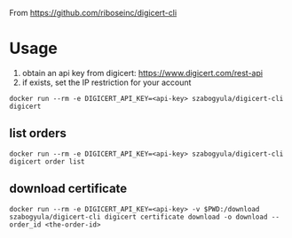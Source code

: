 From https://github.com/riboseinc/digicert-cli

# Usage

1. obtain an api key from digicert: https://www.digicert.com/rest-api
2. if exists, set the IP restriction for your account

```
docker run --rm -e DIGICERT_API_KEY=<api-key> szabogyula/digicert-cli digicert 
```

## list orders

```
docker run --rm -e DIGICERT_API_KEY=<api-key> szabogyula/digicert-cli digicert order list
```

## download certificate

```
docker run --rm -e DIGICERT_API_KEY=<api-key> -v $PWD:/download szabogyula/digicert-cli digicert certificate download -o download --order_id <the-order-id>
```
